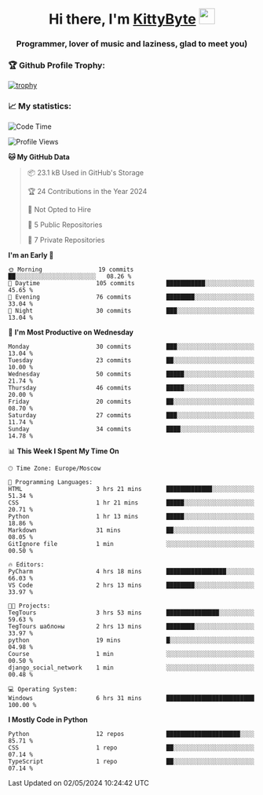 <h1 align="center">Hi there, I'm <a href="https://github.com/KittyByte" target="_blank">KittyByte</a> 
<img src="https://github.com/blackcater/blackcater/raw/main/images/Hi.gif" height="32"/></h1>
<h3 align="center">Programmer, lover of music and laziness, glad to meet you)</h3>



<h3>🏆 Github Profile Trophy:</h1>

[![trophy](https://github-profile-trophy.vercel.app/?username=KittyByte&theme=gruvbox)](https://github.com/ryo-ma/github-profile-trophy)

<h3>📈 My statistics:</h1>

<!--START_SECTION:waka-->
![Code Time](http://img.shields.io/badge/Code%20Time-563%20hrs%209%20mins-blue)

![Profile Views](http://img.shields.io/badge/Profile%20Views-2-blue)

**🐱 My GitHub Data** 

> 📦 23.1 kB Used in GitHub's Storage 
 > 
> 🏆 24 Contributions in the Year 2024
 > 
> 🚫 Not Opted to Hire
 > 
> 📜 5 Public Repositories 
 > 
> 🔑 7 Private Repositories 
 > 
**I'm an Early 🐤** 

```text
🌞 Morning                19 commits          ██░░░░░░░░░░░░░░░░░░░░░░░   08.26 % 
🌆 Daytime                105 commits         ███████████░░░░░░░░░░░░░░   45.65 % 
🌃 Evening                76 commits          ████████░░░░░░░░░░░░░░░░░   33.04 % 
🌙 Night                  30 commits          ███░░░░░░░░░░░░░░░░░░░░░░   13.04 % 
```
📅 **I'm Most Productive on Wednesday** 

```text
Monday                   30 commits          ███░░░░░░░░░░░░░░░░░░░░░░   13.04 % 
Tuesday                  23 commits          ██░░░░░░░░░░░░░░░░░░░░░░░   10.00 % 
Wednesday                50 commits          █████░░░░░░░░░░░░░░░░░░░░   21.74 % 
Thursday                 46 commits          █████░░░░░░░░░░░░░░░░░░░░   20.00 % 
Friday                   20 commits          ██░░░░░░░░░░░░░░░░░░░░░░░   08.70 % 
Saturday                 27 commits          ███░░░░░░░░░░░░░░░░░░░░░░   11.74 % 
Sunday                   34 commits          ████░░░░░░░░░░░░░░░░░░░░░   14.78 % 
```


📊 **This Week I Spent My Time On** 

```text
🕑︎ Time Zone: Europe/Moscow

💬 Programming Languages: 
HTML                     3 hrs 21 mins       █████████████░░░░░░░░░░░░   51.34 % 
CSS                      1 hr 21 mins        █████░░░░░░░░░░░░░░░░░░░░   20.71 % 
Python                   1 hr 13 mins        █████░░░░░░░░░░░░░░░░░░░░   18.86 % 
Markdown                 31 mins             ██░░░░░░░░░░░░░░░░░░░░░░░   08.05 % 
GitIgnore file           1 min               ░░░░░░░░░░░░░░░░░░░░░░░░░   00.50 % 

🔥 Editors: 
PyCharm                  4 hrs 18 mins       █████████████████░░░░░░░░   66.03 % 
VS Code                  2 hrs 13 mins       ████████░░░░░░░░░░░░░░░░░   33.97 % 

🐱‍💻 Projects: 
TegTours                 3 hrs 53 mins       ███████████████░░░░░░░░░░   59.63 % 
TegTours шаблоны         2 hrs 13 mins       ████████░░░░░░░░░░░░░░░░░   33.97 % 
python                   19 mins             █░░░░░░░░░░░░░░░░░░░░░░░░   04.98 % 
Course                   1 min               ░░░░░░░░░░░░░░░░░░░░░░░░░   00.50 % 
django_social_network    1 min               ░░░░░░░░░░░░░░░░░░░░░░░░░   00.48 % 

💻 Operating System: 
Windows                  6 hrs 31 mins       █████████████████████████   100.00 % 
```

**I Mostly Code in Python** 

```text
Python                   12 repos            █████████████████████░░░░   85.71 % 
CSS                      1 repo              ██░░░░░░░░░░░░░░░░░░░░░░░   07.14 % 
TypeScript               1 repo              ██░░░░░░░░░░░░░░░░░░░░░░░   07.14 % 
```

 Last Updated on 02/05/2024 10:24:42 UTC
<!--END_SECTION:waka-->
